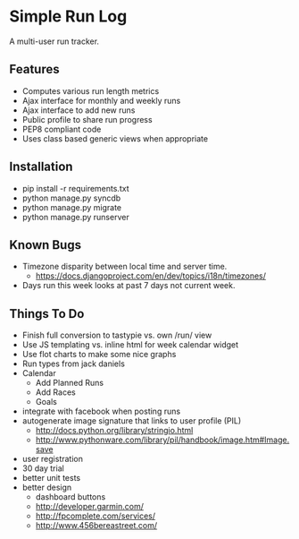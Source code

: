 Simple Run Log
==============

A multi-user run tracker.

Features
--------
* Computes various run length metrics
* Ajax interface for monthly and weekly runs
* Ajax interface to add new runs
* Public profile to share run progress
* PEP8 compliant code
* Uses class based generic views when appropriate

Installation
------------
* pip install -r requirements.txt
* python manage.py syncdb
* python manage.py migrate
* python manage.py runserver

Known Bugs
----------
* Timezone disparity between local time and server time.
    * https://docs.djangoproject.com/en/dev/topics/i18n/timezones/
* Days run this week looks at past 7 days not current week.

Things To Do
-------------
* Finish full conversion to tastypie vs. own /run/ view
* Use JS templating vs. inline html for week calendar widget
* Use flot charts to make some nice graphs
* Run types from jack daniels
* Calendar
    * Add Planned Runs
    * Add Races
    * Goals
* integrate with facebook when posting runs
* autogenerate image signature that links to user profile (PIL)
    * http://docs.python.org/library/stringio.html
    * http://www.pythonware.com/library/pil/handbook/image.htm#Image.save
* user registration
* 30 day trial
* better unit tests
* better design
    * dashboard buttons
    * http://developer.garmin.com/
    * http://fpcomplete.com/services/
    * http://www.456bereastreet.com/
